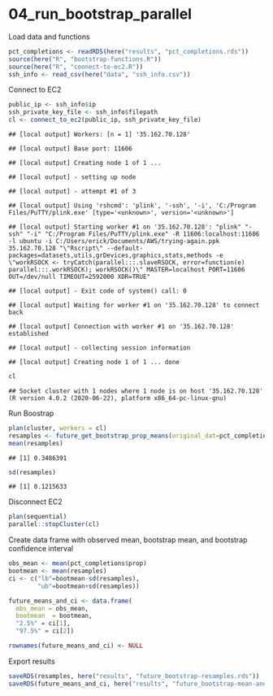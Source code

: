 04\_run\_bootstrap\_parallel
================

Load data and functions

``` r
pct_completions <- readRDS(here("results", "pct_completions.rds"))
source(here("R", "bootstrap-functions.R"))
source(here("R", "connect-to-ec2.R"))
ssh_info <- read_csv(here("data", "ssh_info.csv"))
```

Connect to EC2

``` r
public_ip <- ssh_info$ip
ssh_private_key_file <- ssh_info$filepath
cl <- connect_to_ec2(public_ip, ssh_private_key_file)
```

    ## [local output] Workers: [n = 1] '35.162.70.128'

    ## [local output] Base port: 11606

    ## [local output] Creating node 1 of 1 ...

    ## [local output] - setting up node

    ## [local output] - attempt #1 of 3

    ## [local output] Using 'rshcmd': 'plink', '-ssh', '-i', 'C:/Program Files/PuTTY/plink.exe' [type='<unknown>', version='<unknown>']

    ## [local output] Starting worker #1 on '35.162.70.128': "plink" "-ssh" "-i" "C:/Program Files/PuTTY/plink.exe" -R 11606:localhost:11606 -l ubuntu -i C:/Users/erick/Documents/AWS/trying-again.ppk 35.162.70.128 "\"Rscript\" --default-packages=datasets,utils,grDevices,graphics,stats,methods -e \"workRSOCK <- tryCatch(parallel:::.slaveRSOCK, error=function(e) parallel:::.workRSOCK); workRSOCK()\" MASTER=localhost PORT=11606 OUT=/dev/null TIMEOUT=2592000 XDR=TRUE"

    ## [local output] - Exit code of system() call: 0

    ## [local output] Waiting for worker #1 on '35.162.70.128' to connect back

    ## [local output] Connection with worker #1 on '35.162.70.128' established

    ## [local output] - collecting session information

    ## [local output] Creating node 1 of 1 ... done

``` r
cl
```

    ## Socket cluster with 1 nodes where 1 node is on host '35.162.70.128' (R version 4.0.2 (2020-06-22), platform x86_64-pc-linux-gnu)

Run Boostrap

``` r
plan(cluster, workers = cl)
resamples <- future_get_bootstrap_prop_means(original_dat=pct_completions, ntimes = 1000)
mean(resamples)
```

    ## [1] 0.3486391

``` r
sd(resamples)
```

    ## [1] 0.1215633

Disconnect EC2

``` r
plan(sequential)
parallel::stopCluster(cl)
```

Create data frame with observed mean, bootstrap mean, and bootstrap
confidence interval

``` r
obs_mean <- mean(pct_completions$prop)
bootmean <- mean(resamples)
ci <- c("lb"=bootmean-sd(resamples),
        "ub"=bootmean+sd(resamples))

future_means_and_ci <- data.frame(
  obs_mean = obs_mean,
  bootmean  = bootmean,
  "2.5%" = ci[1],
  "97.5%" = ci[2])

rownames(future_means_and_ci) <- NULL
```

Export results

``` r
saveRDS(resamples, here("results", "future_bootstrap-resamples.rds"))
saveRDS(future_means_and_ci, here("results", "future_bootstrap-mean-and-ci.rds"))
```
